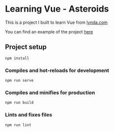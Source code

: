 # Learning Vue - Asteroids
This is a project I built to learn Vue from [lynda.com](https://www.lynda.com/JavaScript-tutorials/Learning-Vuejs/737798-2.html?srchtrk=index%3a1%0alinktypeid%3a2%0aq%3avue.js%0apage%3a1%0as%3arelevance%0asa%3atrue%0aproducttypeid%3a2)

You can find an example of the project [here](https://lerning-vue-devin.herokuapp.com/)
## Project setup
```
npm install
```

### Compiles and hot-reloads for development
```
npm run serve
```

### Compiles and minifies for production
```
npm run build
```

### Lints and fixes files
```
npm run lint
```
